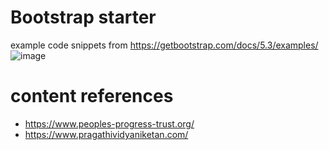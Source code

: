 # Bootstrap starter

example code snippets from https://getbootstrap.com/docs/5.3/examples/
![image](https://github.com/pvnschool/landing-pages/assets/127175800/2e6b1aef-fd8e-402f-8e74-d3f0d34bfe12)

# content references
- https://www.peoples-progress-trust.org/
- https://www.pragathividyaniketan.com/
